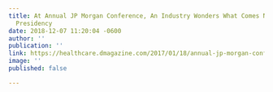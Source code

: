 ```yaml
---
title: At Annual JP Morgan Conference, An Industry Wonders What Comes Next in a Trump
  Presidency
date: 2018-12-07 11:20:04 -0600
author: ''
publication: ''
link: https://healthcare.dmagazine.com/2017/01/18/annual-jp-morgan-conference-discusses-new-administration-expectations/
image: ''
published: false

---
```

